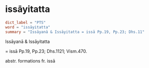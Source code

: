 # issāyitatta

``` toml
dict_label = "PTS"
word = "issāyitatta"
summary = "Issāyanā & Issāyitatta = issā Pp.19, Pp.23; Dhs.11"
```

Issāyanā & Issāyitatta

= issā Pp.19, Pp.23; Dhs.1121; Vism.470.

abstr. formations fr. issā

